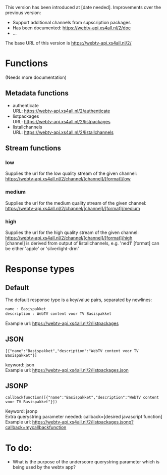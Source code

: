 This version has been introduced at [date needed].
Improvements over the previous version:
* Support additional channels from supscription packages
* Has been documented: https://webtv-api.xs4all.nl/2/doc
* ...

The base URL of this version is https://webtv-api.xs4all.nl/2/

# Functions
(Needs more documentation)
## Metadata functions
* authenticate    
URL: https://webtv-api.xs4all.nl/2/authenticate
* listpackages   
URL: https://webtv-api.xs4all.nl/2/listpackages
* listallchannels   
URL: https://webtv-api.xs4all.nl/2/listallchannels

## Stream functions
### low
Supplies the url for the low quality stream of the given channel:    
https://webtv-api.xs4all.nl/2/channel/[channel]/[format]/low
### medium

Supplies the url for the medium quality stream of the given channel:    
https://webtv-api.xs4all.nl/2/channel/[channel]/[format]/medium
### high

Supplies the url for the high quality stream of the given channel:    
https://webtv-api.xs4all.nl/2/channel/[channel]/[format]/high   
[channel] is derived from output of listallchannels, e.g. 'ned1'
[format] can be either 'apple' or 'silverlight-drm'


# Response types

## Default

The default response type is a key/value pairs, separated by newlines:

```javascript
name : Basispakket
description : WebTV content voor TV Basispakket
```
Example url: https://webtv-api.xs4all.nl/2/listpackages

## JSON

```
[{"name":"Basispakket","description":"WebTV content voor TV Basispakket"}]
```

keyword: json   
Example url: https://webtv-api.xs4all.nl/2/listpackages.json

## JSONP

```
callbackfunction([{"name":"Basispakket","description":"WebTV content voor TV Basispakket"}])
```

Keyword: jsonp   
Extra querystring parameter needed: callback=[desired javascript function]   
Example url: https://webtv-api.xs4all.nl/2/listpackages.jsonp?callback=mycallbackfunction

# To do:
* What is the purpose of the underscore querystring parameter which is being used by the webtv app?
